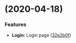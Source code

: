 #  (2020-04-18)


### Features

* **Login:** Login page ([32e2b0f](https://github.com/PedroBarata/javaSwing_test/commit/32e2b0fddd3ff99758b51e9e9d84c123d6ecc2f1))



